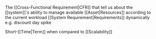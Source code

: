 The [[Cross-Functional Requirement|CFR]] that tell us about the [[system]]'s ability to manage available [[Asset|Resources]] according to the current workload [[System Requirement|Requirements]] dynamically e.g. discount day spike

Short-[[Time|Term]] when compared to [[Scalability]]